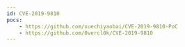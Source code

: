 ```yaml
---
id: CVE-2019-9810
pocs:
    - https://github.com/xuechiyaobai/CVE-2019-9810-PoC
    - https://github.com/0vercl0k/CVE-2019-9810
---
```

